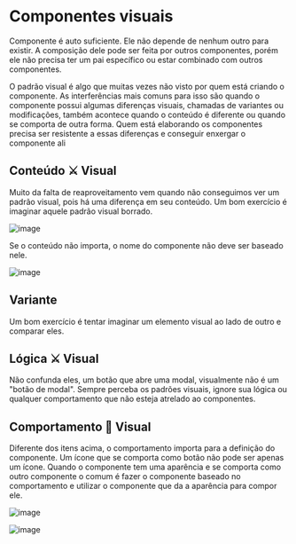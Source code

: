 # Componentes visuais

Componente é auto suficiente. Ele não depende de nenhum outro para existir. A composição dele pode ser feita por outros componentes, porém ele não precisa ter um pai específico ou estar combinado com outros componentes.

O padrão visual é algo que muitas vezes não visto por quem está criando o componente. As interferências mais comuns para isso são quando o componente possui algumas diferenças visuais, chamadas de variantes ou modificações, também acontece quando o conteúdo é diferente ou quando se comporta de outra forma. Quem está elaborando os componentes precisa ser resistente a essas diferenças e conseguir enxergar o componente ali

## Conteúdo ⚔ Visual

Muito da falta de reaproveitamento vem quando não conseguimos ver um padrão visual, pois há uma diferença em seu conteúdo. Um bom exercício é imaginar aquele padrão visual borrado.

![image](https://user-images.githubusercontent.com/27368585/124002320-f7811900-d9ab-11eb-9f2e-162c87b93209.png)

Se o conteúdo não importa, o nome do componente não deve ser baseado nele.

![image](https://user-images.githubusercontent.com/27368585/124010890-ce658600-d9b5-11eb-9bf3-1ba7dc7495ae.png)

## Variante

Um bom exercício é tentar imaginar um elemento visual ao lado de outro e comparar eles.

## Lógica ⚔ Visual

Não confunda eles, um botão que abre uma modal, visualmente não é um "botão de modal". Sempre perceba os padrões visuais, ignore sua lógica ou qualquer comportamento que não esteja atrelado ao componentes.

## Comportamento 💙 Visual

Diferente dos itens acima, o comportamento importa para a definição do componente. Um ícone que se comporta como botão não pode ser apenas um ícone. Quando o componente tem uma aparência e se comporta como outro componente o comum é fazer o componente baseado no comportamento e utilizar o componente que da a aparência para compor ele.

![image](https://user-images.githubusercontent.com/27368585/124006272-6a8c8e80-d9b0-11eb-99c6-dd8f7c9d573f.png)

![image](https://user-images.githubusercontent.com/27368585/124006192-53e63780-d9b0-11eb-9ee8-8e62afca9e91.png)





